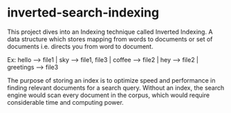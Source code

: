 # inverted-search-indexing

This project dives into an Indexing technique called Inverted Indexing.
A data structure which stores mapping from words to documents or set of documents i.e. directs you from word to document.

Ex:
hello --> file1 |
sky --> file1, file3 |
coffee --> file2 |
hey --> file2 |
greetings --> file3      

The purpose of storing an index is to optimize speed and performance in finding relevant documents for a search query. Without an index, the search engine would scan every document in the corpus, which would require considerable time and computing power.
